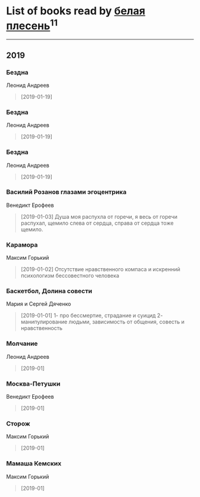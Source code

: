 # List of books read by [белая плесень](https://plus.google.com/104448632954411726505)<sup>11</sup>
---

## 2019

### Бездна
Леонид Андреев
> [2019-01-19] 


### Бездна
Леонид Андреев
> [2019-01-19] 


### Бездна
Леонид Андреев
> [2019-01-19] 


### Василий Розанов глазами эгоцентрика
Венедикт Ерофеев
> [2019-01-03] Душа  моя распухла  от  горечи,  я  весь от  горечи распухал, щемило  слева  от  сердца, справа от  сердца  тоже щемило.


### Карамора
Максим Горький
> [2019-01-02] Отсутствие нравственного компаса и искренний психологизм бессовестного человека


### Баскетбол, Долина совести
Мария и Сергей Дяченко
> [2019-01-01] 1- про бессмертие, страдание и суицид
> 2- манипулирование людьми, зависимость от общения, совесть и нравственность


### Молчание
Леонид Андреев
> [2019-01] 


### Москва-Петушки
Венедикт Ерофеев
> [2019-01] 


### Сторож
Максим Горький
> [2019-01] 


### Мамаша Кемских
Максим Горький
> [2019-01] 





